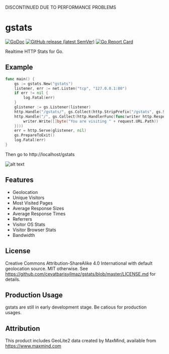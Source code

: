 DISCONTINUED DUE TO PERFORMANCE PROBLEMS

# gstats

[![GoDoc](https://godoc.org/github.com/cevatbarisyilmaz/gstats?status.svg)](https://godoc.org/github.com/cevatbarisyilmaz/gstats)
[![GitHub release (latest SemVer)](https://img.shields.io/github/v/release/cevatbarisyilmaz/gstats?sort=semver)](https://github.com/cevatbarisyilmaz/gstats/releases)
[![Go Report Card](https://goreportcard.com/badge/github.com/cevatbarisyilmaz/gstats)](https://goreportcard.com/report/github.com/cevatbarisyilmaz/gstats)

Realtime HTTP Stats for Go.

## Example

```go
func main() {
	gs := gstats.New("gstats")
	listener, err := net.Listen("tcp", "127.0.0.1:80")
	if err != nil {
		log.Fatal(err)
	}
	glistener := gs.Listener(listener)
	http.Handle("/gstats/", gs.Collect(http.StripPrefix("/gstats", gs.Show())))
	http.Handle("/", gs.Collect(http.HandlerFunc(func(writer http.ResponseWriter, request *http.Request) {
		writer.Write([]byte("You are visiting " + request.URL.Path))
	})))
	err = http.Serve(glistener, nil)
	gs.PrepareToExit()
	log.Fatal(err)
}
```

Then go to http://localhost/gstats

![alt text](https://raw.githubusercontent.com/cevatbarisyilmaz/gstats/master/image.png)

## Features

* Geolocation
* Unique Visitors
* Most Visited Pages
* Average Response Sizes
* Average Response Times
* Referrers
* Visitor OS Stats
* Visitor Browser Stats
* Bandwidth

## License

Creative Commons Attribution-ShareAlike 4.0 International with default geolocation source. MIT otherwise.
See https://github.com/cevatbarisyilmaz/gstats/blob/master/LICENSE.md for details.

## Production Usage

gstats are still in early development stage. Be catious for production usages.

## Attribution

This product includes GeoLite2 data created by MaxMind, available from https://www.maxmind.com
